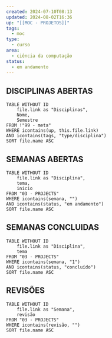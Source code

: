 ```yaml
---
created: 2024-07-10T08:13
updated: 2024-08-02T16:36
up: "[[MOC - PROJETOS]]"
tags:
  - moc
type:
  - curso
area:
  - ciência da computação
status:
  - em andamento
---
```

## DISCIPLINAS ABERTAS
```dataview
TABLE WITHOUT ID
	file.link as "Disciplinas",
	Nome,
	Semestre
FROM !"99 - meta"
WHERE icontains(up, this.file.link)
AND icontains(tags, "type/disciplina")
SORT file.name ASC
```

## SEMANAS ABERTAS
```dataview
TABLE WITHOUT ID
	file.link as "Disciplina",
	tema,
	inicio
FROM "03 - PROJECTS"
WHERE icontains(semana, "")
AND icontains(status, "em andamento")
SORT file.name ASC
```


## SEMANAS CONCLUIDAS
```dataview
TABLE WITHOUT ID
	file.link as "Disciplina",
	tema
FROM "03 - PROJECTS"
WHERE icontains(semana, "1")
AND icontains(status, "concluído")
SORT file.name ASC
```

## REVISÕES
```dataview
TABLE WITHOUT ID
	file.link as "Semana",
	revisão
FROM "03 - PROJECTS"
WHERE icontains(revisão, "")
SORT file.name ASC
```
